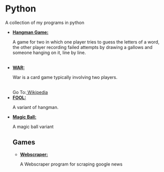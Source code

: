 # Python
A collection of my programs in python



<ul>
  <li>
    <a href="MyHangman.py"><b>Hangman Game:</b></a>
    <p> A game for two in which one player tries to guess the letters of a word, the other player recording failed attempts by drawing a gallows and someone hanging on it, line by line.
    </p>
  </li>
  <br>
  
<li>
<a href="MyCardWar.py"><b>WAR:</b></a> 
<p>War is a card game typically involving two players.</p>
<br>
Go To:<a href="https://en.wikipedia.org/wiki/War_(card_game)"> Wikipedia</a>
</li>

 <li>
 <a href="fool.py"><b>FOOL:</b></a>
    <p>A variant of hangman.</p>
  </li>
  
  <li>
  <a href="magicball_fate.py"><b>Magic Ball:</b></a>
    <p>A magic ball variant</p>
  </li>
  
 <h2>Games</h2>
 <ul>
  <li>
    <a href="webscraper.py"><b>Webscraper:</b></a>
    <p>A Webscraper program for scraping google news</p>
  </li>
 </ul>
  

</ul>
  
